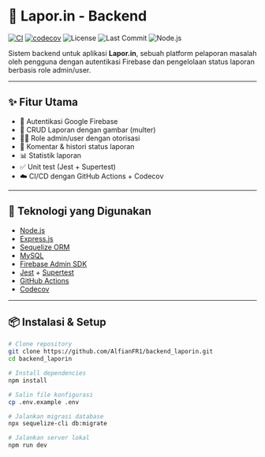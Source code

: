 # 📢 Lapor.in - Backend

[![CI](https://github.com/AlfianFR1/backend_laporin/actions/workflows/ci.yml/badge.svg)](https://github.com/AlfianFR1/backend_laporin/actions/workflows/ci.yml)
[![codecov](https://codecov.io/gh/AlfianFR1/backend_laporin/branch/main/graph/badge.svg)](https://codecov.io/gh/AlfianFR1/backend_laporin)
![License](https://img.shields.io/github/license/AlfianFR1/backend_laporin)
![Last Commit](https://img.shields.io/github/last-commit/AlfianFR1/backend_laporin)
![Node.js](https://img.shields.io/badge/node-%3E=18.0.0-brightgreen)


Sistem backend untuk aplikasi **Lapor.in**, sebuah platform pelaporan masalah oleh pengguna dengan autentikasi Firebase dan pengelolaan status laporan berbasis role admin/user.

---

## ✨ Fitur Utama

- 🔐 Autentikasi Google Firebase
- 🧾 CRUD Laporan dengan gambar (multer)
- 🧑‍💼 Role admin/user dengan otorisasi
- 📝 Komentar & histori status laporan
- 📊 Statistik laporan
- ✅ Unit test (Jest + Supertest)
- ☁️ CI/CD dengan GitHub Actions + Codecov

---

## 🚀 Teknologi yang Digunakan

- [Node.js](https://nodejs.org/)
- [Express.js](https://expressjs.com/)
- [Sequelize ORM](https://sequelize.org/)
- [MySQL](https://www.mysql.com/)
- [Firebase Admin SDK](https://firebase.google.com/docs/admin/setup)
- [Jest](https://jestjs.io/) + [Supertest](https://github.com/ladjs/supertest)
- [GitHub Actions](https://docs.github.com/en/actions)
- [Codecov](https://about.codecov.io/)

---

## 📦 Instalasi & Setup

```bash
# Clone repository
git clone https://github.com/AlfianFR1/backend_laporin.git
cd backend_laporin

# Install dependencies
npm install

# Salin file konfigurasi
cp .env.example .env

# Jalankan migrasi database
npx sequelize-cli db:migrate

# Jalankan server lokal
npm run dev
